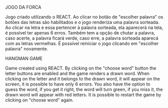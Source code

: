 JOGO DA FORCA

Jogo criado utilizando o REACT. Ao clicar no botão de "escolher palavra" os botões das letras são habilitados e o jogo renderiza uma palavra sorteada. Ao clicar na letra e essa pertencer à palavra sorteada, ela aparecerá na tela, é possível ter apenas 6 erros. Também tem a opção de chutar a palavra, caso acerte, a palavra ficará verde, caso erre, a palavra sorteada aparecá com as letras vermelhas. É possível reiniciar o jogo clicando em "escolher palavra" novamente.

HANGMAN GAME

Game created using REACT. By clicking on the "choose word" button the letter buttons are enabled and the game renders a drawn word. When clicking on the letter and it belongs to the drawn word, it will appear on the screen, it is possible to have only 6 errors. You also have the option to guess the word, if you get it right, the word will turn green, if you miss it, the drawn word will appear with red letters. It is possible to restart the game by clicking on "choose word" again.